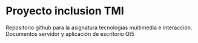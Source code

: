 # Proyecto inclusion TMI
Repositorio github para la asignatura tecnologías multimedia e interacción.
Documentos servidor y aplicación de escritorio Qt5

